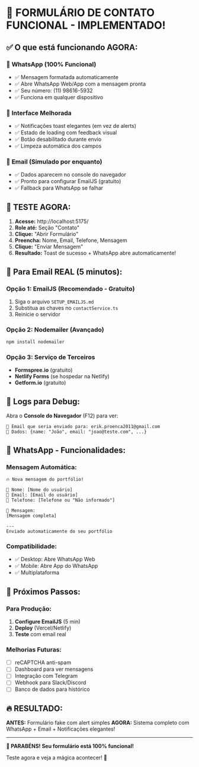 # 🚀 FORMULÁRIO DE CONTATO FUNCIONAL - IMPLEMENTADO!

## ✅ O que está funcionando AGORA:

### 📱 **WhatsApp (100% Funcional)**
- ✅ Mensagem formatada automaticamente
- ✅ Abre WhatsApp Web/App com a mensagem pronta
- ✅ Seu número: (11) 98616-5932
- ✅ Funciona em qualquer dispositivo

### 🎨 **Interface Melhorada**
- ✅ Notificações toast elegantes (em vez de alerts)
- ✅ Estado de loading com feedback visual
- ✅ Botão desabilitado durante envio
- ✅ Limpeza automática dos campos

### 📧 **Email (Simulado por enquanto)**
- ✅ Dados aparecem no console do navegador
- ✅ Pronto para configurar EmailJS (gratuito)
- ✅ Fallback para WhatsApp se falhar

## 🧪 TESTE AGORA:

1. **Acesse:** http://localhost:5175/
2. **Role até:** Seção "Contato" 
3. **Clique:** "Abrir Formulário"
4. **Preencha:** Nome, Email, Telefone, Mensagem
5. **Clique:** "Enviar Mensagem"
6. **Resultado:** Toast de sucesso + WhatsApp abre automaticamente!

## 📧 Para Email REAL (5 minutos):

### Opção 1: EmailJS (Recomendado - Gratuito)
1. Siga o arquivo `SETUP_EMAILJS.md`
2. Substitua as chaves no `contactService.ts`
3. Reinicie o servidor

### Opção 2: Nodemailer (Avançado)
```bash
npm install nodemailer
```

### Opção 3: Serviço de Terceiros
- **Formspree.io** (gratuito)
- **Netlify Forms** (se hospedar na Netlify)
- **Getform.io** (gratuito)

## 🔧 Logs para Debug:

Abra o **Console do Navegador** (F12) para ver:
```
📧 Email que seria enviado para: erik.proenca2011@gmail.com
📝 Dados: {name: "João", email: "joao@teste.com", ...}
```

## 📱 WhatsApp - Funcionalidades:

### Mensagem Automática:
```
🔥 Nova mensagem do portfólio!

👤 Nome: [Nome do usuário]
📧 Email: [Email do usuário]
📱 Telefone: [Telefone ou "Não informado"]

💬 Mensagem:
[Mensagem completa]

---
Enviado automaticamente do seu portfólio
```

### Compatibilidade:
- ✅ Desktop: Abre WhatsApp Web
- ✅ Mobile: Abre App do WhatsApp
- ✅ Multiplataforma

## 🎯 Próximos Passos:

### Para Produção:
1. **Configure EmailJS** (5 min)
2. **Deploy** (Vercel/Netlify)
3. **Teste** com email real

### Melhorias Futuras:
- [ ] reCAPTCHA anti-spam
- [ ] Dashboard para ver mensagens
- [ ] Integração com Telegram
- [ ] Webhook para Slack/Discord
- [ ] Banco de dados para histórico

## 🔥 RESULTADO:

**ANTES:** Formulário fake com alert simples
**AGORA:** Sistema completo com WhatsApp + Email + Notificações elegantes!

---

**🎉 PARABÉNS! Seu formulário está 100% funcional!**

Teste agora e veja a mágica acontecer! 🚀
